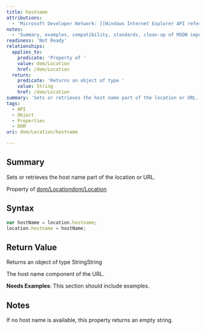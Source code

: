 ```yaml
---
title: hostname
attributions:
  - 'Microsoft Developer Network: [[Windows Internet Explorer API reference](http://msdn.microsoft.com/en-us/library/ie/hh828809%28v=vs.85%29.aspx) Article]'
notes:
  - 'Summary, examples, compatibility, standards, clean-up of MSDN import'
readiness: 'Not Ready'
relationships:
  applies_to:
    predicate: 'Property of '
    value: dom/Location
    href: /dom/Location
  return:
    predicate: 'Returns an object of type '
    value: String
    href: /dom/Location
summary: 'Sets or retrieves the host name part of the location or URL.'
tags:
  - API
  - Object
  - Properties
  - DOM
uri: dom/Location/hostname

---
```

## <span>Summary</span>

Sets or retrieves the host name part of the location or URL.

Property of [dom/Location](/dom/Location)[dom/Location](/dom/Location)

## <span>Syntax</span>

``` js
var hostName = location.hostname;
location.hostname = hostName;
```

## <span>Return Value</span>

Returns an object of type StringString

The host name component of the URL.

**Needs Examples**: This section should include examples.

## <span>Notes</span>

If no host name is available, this property returns an empty string.